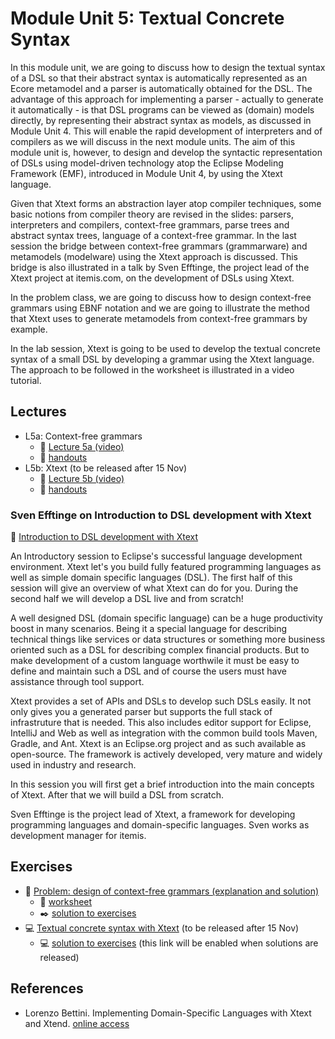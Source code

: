 <link rel='stylesheet' href='web/swiss.css'/>

# Module Unit 5: Textual Concrete Syntax

In this module unit, we are going to discuss how to design the textual syntax of a DSL so that their abstract syntax is automatically represented as an Ecore metamodel and a parser is automatically obtained for the DSL. The advantage of this approach for implementing a parser - actually to generate it automatically - is that DSL programs can be viewed as (domain) models directly, by representing their abstract syntax as models, as discussed in Module Unit 4. This will enable the rapid development of interpreters and of compilers as we will discuss in the next module units. The aim of this module unit is, however, to design and develop the syntactic representation of DSLs using model-driven technology atop the Eclipse Modeling Framework (EMF), introduced in Module Unit 4, by using the Xtext language. 

Given that Xtext forms an abstraction layer atop compiler techniques, some basic notions from compiler theory are revised in the slides: parsers, interpreters and compilers, context-free grammars, parse trees and abstract syntax trees, language of a context-free grammar. In the last session the bridge between context-free grammars (grammarware) and metamodels (modelware) using the Xtext approach is discussed. This bridge is also illustrated in a talk by Sven Efftinge, the project lead of the Xtext project at itemis.com, on the development of DSLs using Xtext. 

In the problem class, we are going to discuss how to design context-free grammars using EBNF notation and we are going to illustrate the method that Xtext uses to generate metamodels from context-free grammars by example.

In the lab session, Xtext is going to be used to develop the textual concrete syntax of a small DSL by developing a grammar using the Xtext language. The approach to be followed in the worksheet is illustrated in a video tutorial.

## Lectures

* L5a: Context-free grammars 
  * :movie_camera: [Lecture 5a (video)](https://leicester.cloud.panopto.eu/Panopto/Pages/Viewer.aspx?id=5f7b169b-aa72-49e8-be42-ed0911bfb028)
  * :notebook: [handouts](./L5a_handouts.pdf)
* L5b: Xtext (to be released after 15 Nov)
  * :movie_camera: [Lecture 5b (video)](TBA) 
  * :notebook: [handouts](./L5b_handouts.pdf)

### Sven Efftinge on Introduction to DSL development with Xtext

:movie_camera: [Introduction to DSL development with Xtext](https://vimeo.com/138873446)

An Introductory session to Eclipse's successful language development environment. Xtext let's you build fully featured programming languages as well as simple domain specific languages (DSL). The first half of this session will give an overview of what Xtext can do for you. During the second half we will develop a DSL live and from scratch!

A well designed DSL (domain specific language) can be a huge productivity boost in many scenarios. Being it a special language for describing technical things like services or data structures or something more business oriented such as a DSL for describing complex financial products. But to make development of a custom language worthwile it must be easy to define and maintain such a DSL and of course the users must have assistance through tool support.

Xtext provides a set of APIs and DSLs to develop such DSLs easily. It not only gives you a generated parser but supports the full stack of infrastruture that is needed. This also includes editor support for Eclipse, IntelliJ and Web as well as integration with the common build tools Maven, Gradle, and Ant. Xtext is an Eclipse.org project and as such available as open-source. The framework is actively developed, very mature and widely used in industry and research.

In this session you will first get a brief introduction into the main concepts of Xtext. After that we will build a DSL from scratch.

Sven Efftinge is the project lead of Xtext, a framework for developing programming languages and domain-specific languages. Sven works as development manager for itemis.

## Exercises

* :movie_camera: [Problem: design of context-free grammars (explanation and solution)](https://leicester.cloud.panopto.eu/Panopto/Pages/Viewer.aspx?id=0df1cbe3-d78b-46dc-8c2e-912c4fb87ab0) 
  * :notebook: [worksheet](./sur2.pdf) 
  * :black_nib: [solution to exercises](./sur2_solution.pdf) 
* :computer: [Textual concrete syntax with Xtext](TBA)  (to be released after 15 Nov) 
  * :computer: [solution to exercises](TbA) (this link will be enabled when solutions are released)

  
## References

* Lorenzo Bettini. Implementing Domain-Specific Languages with Xtext and Xtend. [online access](http://readinglists.le.ac.uk/items/6833D3AD-5488-CEA7-BA79-2A89043D5633.html?referrer=%2Flists%2F0B9D5ADC-32C2-3DDC-5F17-D6D96DCC5924.html%23item-6833D3AD-5488-CEA7-BA79-2A89043D5633)
